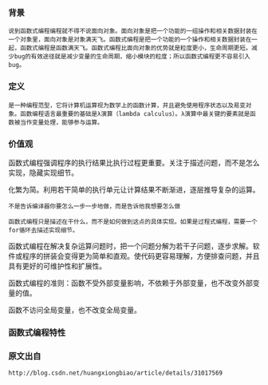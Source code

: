 
### 背景
```
说到函数式编程编程就不得不说面向对象。面向对象是把一个功能的一组操作和相关数据封装在一个对象里，面向对象是对象满天飞。函数式编程是把一个功能的一个操作和相关数据封装在一起，函数式编程是函数满天飞。函数式编程比面向对象的优势就是粒度更小，生命周期更短。减少bug的有效途径就是减少变量的生命周期，缩小模块的粒度；所以函数式编程更不容易引入bug。
```

### 定义
```
是一种编程范型，它将计算机运算视为数学上的函数计算，并且避免使用程序状态以及易变对象。函数编程语言最重要的基础是λ演算（lambda calculus）。λ演算中最关键的要素就是函数被当作变量处理，能够参与运算。
```

### 价值观

函数式编程强调程序的执行结果比执行过程更重要。关注于描述问题，而不是怎么实现，隐藏实现细节。

化繁为简。利用若干简单的执行单元让计算结果不断渐进，逐层推导复杂的运算。

```
不是告诉编译器你要怎么一步一步地做，而是告诉他我想要怎么做

函数式编程只是描述在干什么，而不是如何做到这点的具体实现。如果是过程式编程，需要一个for循环去描述实现细节。
```

函数式编程在解决复杂运算问题时，把一个问题分解为若干子问题，逐步求解。软件或程序的拼装会变得更为简单和直观。使代码更容易理解，方便排查问题，并且具有更好的可维护性和扩展性。

函数式编程的准则：函数不受外部变量影响，不依赖于外部变量，也不改变外部变量的值。

函数不访问全局变量，也不改变全局变量。

### 函数式编程特性




### 原文出自
```
http://blog.csdn.net/huangxiongbiao/article/details/31017569
```

